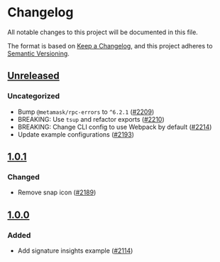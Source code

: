 # Changelog

All notable changes to this project will be documented in this file.

The format is based on [Keep a Changelog](https://keepachangelog.com/en/1.0.0/),
and this project adheres to [Semantic Versioning](https://semver.org/spec/v2.0.0.html).

## [Unreleased]

### Uncategorized

- Bump `@metamask/rpc-errors` to `^6.2.1` ([#2209](https://github.com/MetaMask/snaps/pull/2209))
- BREAKING: Use `tsup` and refactor exports ([#2210](https://github.com/MetaMask/snaps/pull/2210))
- BREAKING: Change CLI config to use Webpack by default ([#2214](https://github.com/MetaMask/snaps/pull/2214))
- Update example configurations ([#2193](https://github.com/MetaMask/snaps/pull/2193))

## [1.0.1]

### Changed

- Remove snap icon ([#2189](https://github.com/MetaMask/snaps/pull/2189))

## [1.0.0]

### Added

- Add signature insights example ([#2114](https://github.com/MetaMask/snaps/pull/2079))

[Unreleased]: https://github.com/MetaMask/snaps/compare/@metamask/signature-insights-example-snap@1.0.1...HEAD
[1.0.1]: https://github.com/MetaMask/snaps/compare/@metamask/signature-insights-example-snap@1.0.0...@metamask/signature-insights-example-snap@1.0.1
[1.0.0]: https://github.com/MetaMask/snaps/releases/tag/@metamask/signature-insights-example-snap@1.0.0
